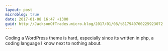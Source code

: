 ```yaml
---
layout: post
microblog: true
date: 2017-01-08 16:47 +1300
guid: http://JacksonOfTrades.micro.blog/2017/01/08/t817940760225923072.html
---
```

Coding a WordPress theme is hard, especially since its written in php, a coding language I know next to nothing about.
